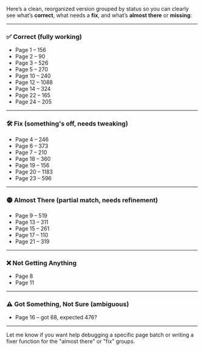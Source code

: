 Here’s a clean, reorganized version grouped by status so you can clearly see what’s **correct**, what needs a **fix**, and what’s **almost there** or **missing**:

---

### ✅ Correct (fully working)

- Page 1 – 156
- Page 2 – 90
- Page 3 – 526
- Page 5 – 270
- Page 10 – 240
- Page 12 – 1088
- Page 14 – 324
- Page 22 – 165
- Page 24 – 205

---

### 🛠️ Fix (something's off, needs tweaking)

- Page 4 – 246
- Page 6 – 373
- Page 7 – 210
- Page 18 – 360
- Page 19 – 156
- Page 20 – 1183
- Page 23 – 596

---

### 🟡 Almost There (partial match, needs refinement)

- Page 9 – 519
- Page 13 – 311
- Page 15 – 261
- Page 17 – 110
- Page 21 – 319

---

### ❌ Not Getting Anything

- Page 8
- Page 11

---

### ⚠️ Got Something, Not Sure (ambiguous)

- Page 16 – got 68, expected 476?

---

Let me know if you want help debugging a specific page batch or writing a fixer function for the "almost there" or "fix" groups.
